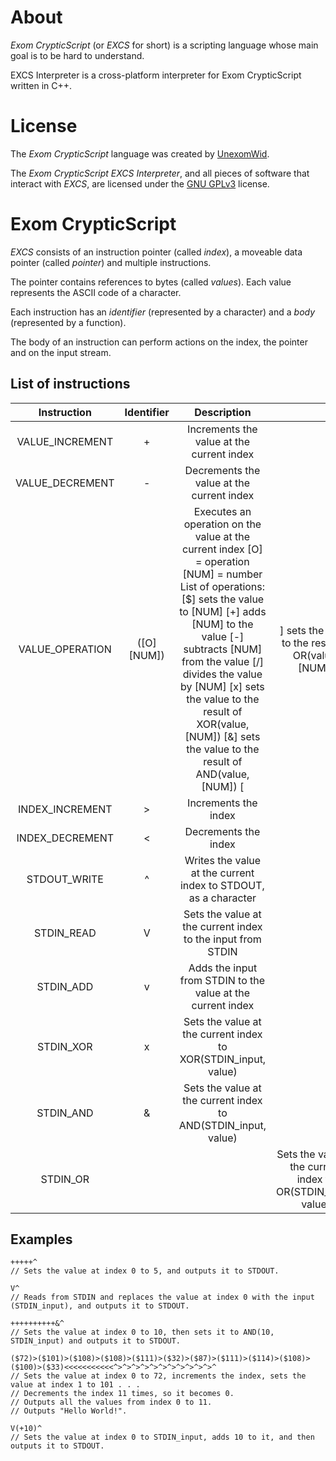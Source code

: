 # About
_Exom CrypticScript_ (or _EXCS_ for short) is a scripting language whose main goal is to be hard to understand.

EXCS Interpreter is a cross-platform interpreter for Exom CrypticScript written in C++.

# License
The _Exom CrypticScript_ language was created by [UnexomWid](http://unexomwid.me).

The _Exom CrypticScript_ _EXCS Interpreter_, and all pieces of software that interact with _EXCS_, are licensed under the [GNU GPLv3](https://www.gnu.org/licenses/gpl-3.0.en.html) license.

# Exom CrypticScript
_EXCS_ consists of an instruction pointer (called _index_), a moveable data pointer (called _pointer_) and multiple instructions.

The pointer contains references to bytes (called _values_). Each value represents the ASCII code of a character.

Each instruction has an _identifier_ (represented by a character) and a _body_ (represented by a function).

The body of an instruction can perform actions on the index, the pointer and on the input stream.

## List of instructions

|   Instruction   | Identifier |                                                                                                                                                                                               Description                                                                                                                                                                                              |   |   |
|:---------------:|:----------:|:------------------------------------------------------------------------------------------------------------------------------------------------------------------------------------------------------------------------------------------------------------------------------------------------------------------------------------------------------------------------------------------------------:|:-:|:-:|
| VALUE_INCREMENT |      +     |                                                                                                                                                                                Increments the value at the current index                                                                                                                                                                               |   |   |
| VALUE_DECREMENT |      -     |                                                                                                                                                                                Decrements the value at the current index                                                                                                                                                                               |   |   |
| VALUE_OPERATION | ([O][NUM]) | Executes an operation on the value at the current index [O] = operation [NUM] = number  List of operations: [$] sets the value to [NUM] [+] adds [NUM] to the value [-] subtracts [NUM] from the value [/] divides the value by [NUM] [x] sets the value to the result of XOR(value, [NUM]) [&] sets the value to the result of AND(value, [NUM]) [|] sets the value to the result of OR(value, [NUM]) |   |   |
| INDEX_INCREMENT | >          | Increments the index                                                                                                                                                                                                                                                                                                                                                                                   |   |   |
| INDEX_DECREMENT | <          | Decrements the index                                                                                                                                                                                                                                                                                                                                                                                   |   |   |
| STDOUT_WRITE    | ^          | Writes the value at the current index to STDOUT, as a character                                                                                                                                                                                                                                                                                                                                        |   |   |
| STDIN_READ      | V          | Sets the value at the current index to the input from STDIN                                                                                                                                                                                                                                                                                                                                            |   |   |
| STDIN_ADD       | v          | Adds the input from STDIN to the value at the current index                                                                                                                                                                                                                                                                                                                                            |   |   |
| STDIN_XOR       | x          | Sets the value at the current index to XOR(STDIN_input, value)                                                                                                                                                                                                                                                                                                                                         |   |   |
| STDIN_AND       | &          | Sets the value at the current index to AND(STDIN_input, value)                                                                                                                                                                                                                                                                                                                                         |   |   |
| STDIN_OR        | |          | Sets the value at the current index to OR(STDIN_input, value)                                                                                                                                                                                                                                                                                                                                          |   |   |

## Examples

```
+++++^
// Sets the value at index 0 to 5, and outputs it to STDOUT.
```

```
V^
// Reads from STDIN and replaces the value at index 0 with the input (STDIN_input), and outputs it to STDOUT.
```

```
++++++++++&^
// Sets the value at index 0 to 10, then sets it to AND(10, STDIN_input) and outputs it to STDOUT.
```

```
($72)>($101)>($108)>($108)>($111)>($32)>($87)>($111)>($114)>($108)>($100)>($33)<<<<<<<<<<<^>^>^>^>^>^>^>^>^>^>^>^
// Sets the value at index 0 to 72, increments the index, sets the value at index 1 to 101 . . .
// Decrements the index 11 times, so it becomes 0.
// Outputs all the values from index 0 to 11.
// Outputs "Hello World!".
```

```
V(+10)^
// Sets the value at index 0 to STDIN_input, adds 10 to it, and then outputs it to STDOUT.
```